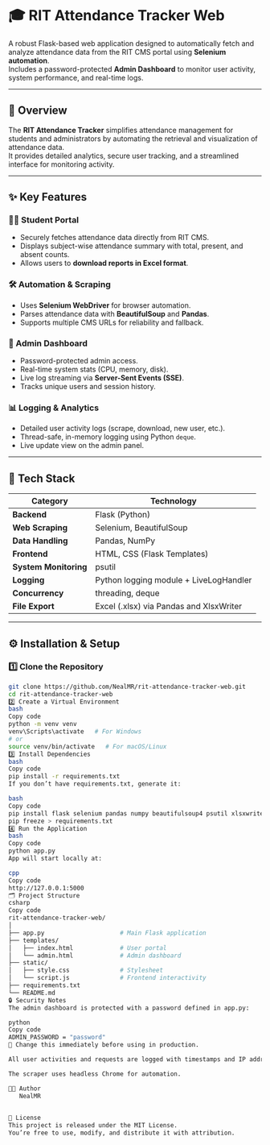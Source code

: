 # 🎓 RIT Attendance Tracker Web

A robust Flask-based web application designed to automatically fetch and analyze attendance data from the RIT CMS portal using **Selenium automation**.  
Includes a password-protected **Admin Dashboard** to monitor user activity, system performance, and real-time logs.

---

## 🧭 Overview

The **RIT Attendance Tracker** simplifies attendance management for students and administrators by automating the retrieval and visualization of attendance data.  
It provides detailed analytics, secure user tracking, and a streamlined interface for monitoring activity.

---

## ✨ Key Features

### 🧑‍🎓 Student Portal
- Securely fetches attendance data directly from RIT CMS.
- Displays subject-wise attendance summary with total, present, and absent counts.
- Allows users to **download reports in Excel format**.

### 🛠️ Automation & Scraping
- Uses **Selenium WebDriver** for browser automation.
- Parses attendance data with **BeautifulSoup** and **Pandas**.
- Supports multiple CMS URLs for reliability and fallback.

### 🧩 Admin Dashboard
- Password-protected admin access.
- Real-time system stats (CPU, memory, disk).
- Live log streaming via **Server-Sent Events (SSE)**.
- Tracks unique users and session history.

### 📊 Logging & Analytics
- Detailed user activity logs (scrape, download, new user, etc.).
- Thread-safe, in-memory logging using Python `deque`.
- Live update view on the admin panel.

---

## 🧰 Tech Stack

| Category | Technology |
|-----------|-------------|
| **Backend** | Flask (Python) |
| **Web Scraping** | Selenium, BeautifulSoup |
| **Data Handling** | Pandas, NumPy |
| **Frontend** | HTML, CSS (Flask Templates) |
| **System Monitoring** | psutil |
| **Logging** | Python logging module + LiveLogHandler |
| **Concurrency** | threading, deque |
| **File Export** | Excel (.xlsx) via Pandas and XlsxWriter |

---

## ⚙️ Installation & Setup

### 1️⃣ Clone the Repository
```bash
git clone https://github.com/NealMR/rit-attendance-tracker-web.git
cd rit-attendance-tracker-web
2️⃣ Create a Virtual Environment
bash
Copy code
python -m venv venv
venv\Scripts\activate   # For Windows
# or
source venv/bin/activate   # For macOS/Linux
3️⃣ Install Dependencies
bash
Copy code
pip install -r requirements.txt
If you don’t have requirements.txt, generate it:

bash
Copy code
pip install flask selenium pandas numpy beautifulsoup4 psutil xlsxwriter
pip freeze > requirements.txt
4️⃣ Run the Application
bash
Copy code
python app.py
App will start locally at:

cpp
Copy code
http://127.0.0.1:5000
🗂️ Project Structure
csharp
Copy code
rit-attendance-tracker-web/
│
├── app.py                     # Main Flask application
├── templates/
│   ├── index.html             # User portal
│   └── admin.html             # Admin dashboard
├── static/
│   ├── style.css              # Stylesheet
│   └── script.js              # Frontend interactivity
├── requirements.txt
└── README.md
🔒 Security Notes
The admin dashboard is protected with a password defined in app.py:

python
Copy code
ADMIN_PASSWORD = "password"
🔐 Change this immediately before using in production.

All user activities and requests are logged with timestamps and IP addresses.

The scraper uses headless Chrome for automation.

🧑‍💻 Author
   NealMR
 

🪪 License
This project is released under the MIT License.
You’re free to use, modify, and distribute it with attribution.

